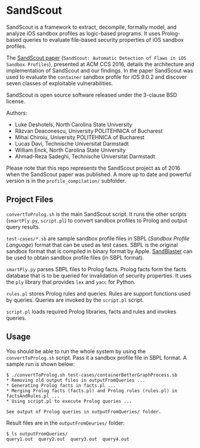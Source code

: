 # SandScout

SandScout is a framework to extract, decompile, formally model, and analyze iOS sandbox profiles as logic-based programs.
It uses Prolog-based queries to evaluate file-based security properties of iOS sandbox profiles.

The [SandScout paper](https://dl.acm.org/doi/10.1145/2976749.2978336) (`SandScout: Automatic Detection of Flaws in iOS Sandbox Profiles`), presented at ACM CCS 2016, details the architecture and implementation of SandScout and our findings.
In the paper SandScout was used to evaluate the `container` sandbox profile for iOS 9.0.2 and discover seven classes of exploitable vulnerabilities.

SandScout is open source software released under the 3-clause BSD license.

Authors:
  * Luke Deshotels, North Carolina State University
  * Răzvan Deaconescu, University POLITEHNICA of Bucharest
  * Mihai Chiroiu, University POLITEHNICA of Bucharest
  * Lucas Davi, Technische Universitat Darmstadt
  * William Enck, North Carolina State University
  * Ahmad-Reza Sadeghi, Technische Universitat Darmstadt

Please note that this repo represents the SandScout project as of 2016 when the SandScout paper was published.
A more up to date and powerful version is in the `profile_compilation/` subfolder.

## Project Files

`convertToProlog.sh` is the main SandScout script.
It runs the other scripts (`smartPly.py`, `script.pl`) to convert sandbox profiles to Prolog and output query results.

`test-cases/*.sb` are sample sandbox profile files in SBPL (*Sandbox Profile Language*) format that can be used as test cases.
SBPL is the original sandbox format that is compiled in binary format by Apple.
[SandBlaster](https://github.com/malus-security/sandblaster) can be used to obtain sandbox profile files (in SBPL format).

`smartPly.py` parses SBPL files to Prolog facts.
Prolog facts form the facts database that is to be queried for invalidation of security properties.
It uses the `ply` library that provides `lex` and `yacc` for Python.

`rules.pl` stores Prolog rules and queries.
Rules are support functions used by queries.
Queries are invoked by the `script.pl` script.

`script.pl` loads required Prolog libraries, facts and rules and invokes queries.

## Usage

You should be able to run the whole system by using the `convertToProlog.sh` script.
Pass it a sandbox profile file in SBPL format.
A sample run is shown below:

```
$ ./convertToProlog.sh test-cases/containerBetterGraphProcess.sb
* Removing old output files in outputFromQueries ...
* Generating Prolog facts in facts.pl ...
* Merging Prolog facts (facts.pl) and Prolog rules (rules.pl) in factsAndRules.pl ...
* Using script.pl to execute Prolog queries ...

See output of Prolog queries in outputFromQueries/ folder.
```

Result files are in the `outputFromQeuries/` folder:
```
$ ls outputFromQueries/
query1.out  query2.out  query3.out  query4.out
```
